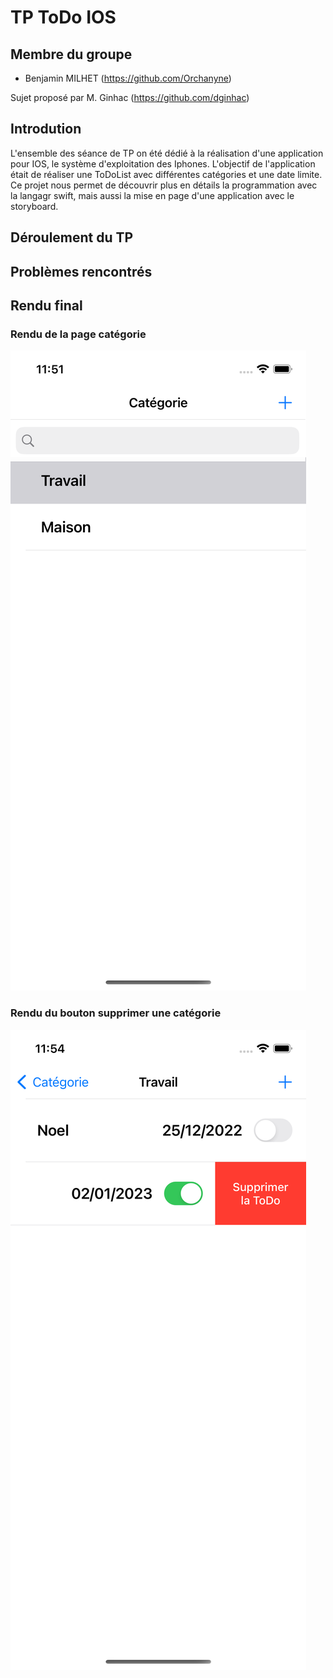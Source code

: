 # TP ToDo IOS

## Membre du groupe

  - Benjamin MILHET (https://github.com/Orchanyne)


Sujet proposé par M. Ginhac (https://github.com/dginhac)

## Introdution
L'ensemble des séance de TP on été dédié à la réalisation d'une application pour IOS, le système d'exploitation des Iphones. L'objectif de l'application était de réaliser une ToDoList avec différentes catégories et une date limite. Ce projet nous permet de découvrir plus en détails la programmation avec la langagr swift, mais aussi la mise en page d'une application avec le storyboard.

## Déroulement du TP 


## Problèmes rencontrés


## Rendu final
### Rendu de la page catégorie
![alt text](https://github.com/benjamin-milhet/ToDo_IOS/blob/main/images/categorie.png?raw=true)

### Rendu du bouton supprimer une catégorie
![alt text](https://github.com/benjamin-milhet/ToDo_IOS/blob/main/images/deleteCategorie.png?raw=true)

